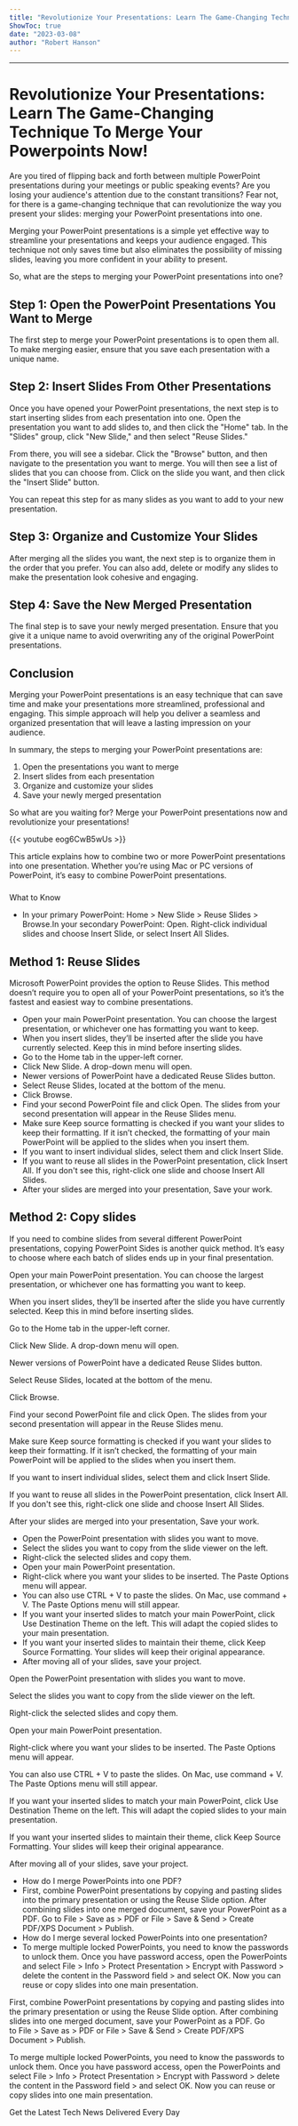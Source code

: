 ```yaml
---
title: "Revolutionize Your Presentations: Learn The Game-Changing Technique To Merge Your Powerpoints Now!"
ShowToc: true 
date: "2023-03-08"
author: "Robert Hanson"
---
```

*****
# Revolutionize Your Presentations: Learn The Game-Changing Technique To Merge Your Powerpoints Now!

Are you tired of flipping back and forth between multiple PowerPoint presentations during your meetings or public speaking events? Are you losing your audience's attention due to the constant transitions? Fear not, for there is a game-changing technique that can revolutionize the way you present your slides: merging your PowerPoint presentations into one.

Merging your PowerPoint presentations is a simple yet effective way to streamline your presentations and keeps your audience engaged. This technique not only saves time but also eliminates the possibility of missing slides, leaving you more confident in your ability to present.

So, what are the steps to merging your PowerPoint presentations into one? 

## Step 1: Open the PowerPoint Presentations You Want to Merge

The first step to merge your PowerPoint presentations is to open them all. To make merging easier, ensure that you save each presentation with a unique name.

## Step 2: Insert Slides From Other Presentations

Once you have opened your PowerPoint presentations, the next step is to start inserting slides from each presentation into one. Open the presentation you want to add slides to, and then click the "Home" tab. In the "Slides" group, click "New Slide," and then select "Reuse Slides."

From there, you will see a sidebar. Click the "Browse" button, and then navigate to the presentation you want to merge. You will then see a list of slides that you can choose from. Click on the slide you want, and then click the "Insert Slide" button.

You can repeat this step for as many slides as you want to add to your new presentation.

## Step 3: Organize and Customize Your Slides

After merging all the slides you want, the next step is to organize them in the order that you prefer. You can also add, delete or modify any slides to make the presentation look cohesive and engaging.

## Step 4: Save the New Merged Presentation

The final step is to save your newly merged presentation. Ensure that you give it a unique name to avoid overwriting any of the original PowerPoint presentations.

## Conclusion

Merging your PowerPoint presentations is an easy technique that can save time and make your presentations more streamlined, professional and engaging. This simple approach will help you deliver a seamless and organized presentation that will leave a lasting impression on your audience.

In summary, the steps to merging your PowerPoint presentations are:

1.	Open the presentations you want to merge
2.	Insert slides from each presentation
3.	Organize and customize your slides
4.	Save your newly merged presentation

So what are you waiting for? Merge your PowerPoint presentations now and revolutionize your presentations!

{{< youtube eog6CwB5wUs >}} 




This article explains how to combine two or more PowerPoint presentations into one presentation. Whether you’re using Mac or PC versions of PowerPoint, it’s easy to combine PowerPoint presentations.

 
### 
What to Know
 
- In your primary PowerPoint: Home > New Slide > Reuse Slides > Browse.In your secondary PowerPoint: Open. Right-click individual slides and choose Insert Slide, or select Insert All Slides.

 
##   Method 1: Reuse Slides  
 

Microsoft PowerPoint provides the option to Reuse Slides. This method doesn’t require you to open all of your PowerPoint presentations, so it’s the fastest and easiest way to combine presentations.

 
- Open your main PowerPoint presentation. You can choose the largest presentation, or whichever one has formatting you want to keep.
 - When you insert slides, they’ll be inserted after the slide you have currently selected. Keep this in mind before inserting slides.
 - Go to the Home tab in the upper-left corner.
 - Click New Slide. A drop-down menu will open.
 - Newer versions of PowerPoint have a dedicated Reuse Slides button.
 - Select Reuse Slides, located at the bottom of the menu.
 - Click Browse.
 - Find your second PowerPoint file and click Open. The slides from your second presentation will appear in the Reuse Slides menu.
 - Make sure Keep source formatting is checked if you want your slides to keep their formatting. If it isn’t checked, the formatting of your main PowerPoint will be applied to the slides when you insert them.
 - If you want to insert individual slides, select them and click Insert Slide.
 - If you want to reuse all slides in the PowerPoint presentation, click Insert All. If you don't see this, right-click one slide and choose Insert All Slides.
 - After your slides are merged into your presentation, Save your work.

 
##   Method 2: Copy slides  
 

If you need to combine slides from several different PowerPoint presentations, copying PowerPoint Sides is another quick method. It’s easy to choose where each batch of slides ends up in your final presentation.

 

Open your main PowerPoint presentation. You can choose the largest presentation, or whichever one has formatting you want to keep.

 
When you insert slides, they’ll be inserted after the slide you have currently selected. Keep this in mind before inserting slides.
 

Go to the Home tab in the upper-left corner.

 

Click New Slide. A drop-down menu will open.

 
Newer versions of PowerPoint have a dedicated Reuse Slides button.
 

Select Reuse Slides, located at the bottom of the menu.

 

Click Browse.

 

Find your second PowerPoint file and click Open. The slides from your second presentation will appear in the Reuse Slides menu.

 

Make sure Keep source formatting is checked if you want your slides to keep their formatting. If it isn’t checked, the formatting of your main PowerPoint will be applied to the slides when you insert them.

 

If you want to insert individual slides, select them and click Insert Slide.

 

If you want to reuse all slides in the PowerPoint presentation, click Insert All. If you don't see this, right-click one slide and choose Insert All Slides.

 

After your slides are merged into your presentation, Save your work.

 
- Open the PowerPoint presentation with slides you want to move.
 - Select the slides you want to copy from the slide viewer on the left.
 - Right-click the selected slides and copy them.
 - Open your main PowerPoint presentation.
 - Right-click where you want your slides to be inserted. The Paste Options menu will appear.
 - You can also use CTRL + V to paste the slides. On Mac, use command + V. The Paste Options menu will still appear.
 - If you want your inserted slides to match your main PowerPoint, click Use Destination Theme on the left. This will adapt the copied slides to your main presentation.
 - If you want your inserted slides to maintain their theme, click Keep Source Formatting. Your slides will keep their original appearance.
 - After moving all of your slides, save your project.

 

Open the PowerPoint presentation with slides you want to move.

 

Select the slides you want to copy from the slide viewer on the left.

 

Right-click the selected slides and copy them.

 

Open your main PowerPoint presentation.

 

Right-click where you want your slides to be inserted. The Paste Options menu will appear.

 
You can also use CTRL + V to paste the slides. On Mac, use command + V. The Paste Options menu will still appear.
 

If you want your inserted slides to match your main PowerPoint, click Use Destination Theme on the left. This will adapt the copied slides to your main presentation.

 

If you want your inserted slides to maintain their theme, click Keep Source Formatting. Your slides will keep their original appearance.

 

After moving all of your slides, save your project.

 
- How do I merge PowerPoints into one PDF?
 - First, combine PowerPoint presentations by copying and pasting slides into the primary presentation or using the Reuse Slide option. After combining slides into one merged document, save your PowerPoint as a PDF. Go to File > Save as > PDF or File > Save & Send > Create PDF/XPS Document > Publish.
 - How do I merge several locked PowerPoints into one presentation?
 - To merge multiple locked PowerPoints, you need to know the passwords to unlock them. Once you have password access, open the PowerPoints and select File > Info > Protect Presentation > Encrypt with Password > delete the content in the Password field > and select OK. Now you can reuse or copy slides into one main presentation.

 
First, combine PowerPoint presentations by copying and pasting slides into the primary presentation or using the Reuse Slide option. After combining slides into one merged document, save your PowerPoint as a PDF. Go to File > Save as > PDF or File > Save & Send > Create PDF/XPS Document > Publish.
 
To merge multiple locked PowerPoints, you need to know the passwords to unlock them. Once you have password access, open the PowerPoints and select File > Info > Protect Presentation > Encrypt with Password > delete the content in the Password field > and select OK. Now you can reuse or copy slides into one main presentation.
 

Get the Latest Tech News Delivered Every Day




